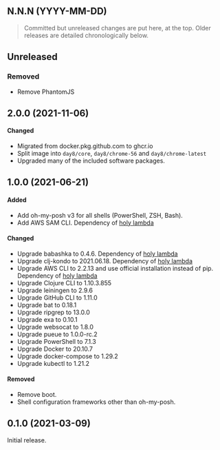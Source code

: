 ## N.N.N (YYYY-MM-DD)

> Committed but unreleased changes are put here, at the top. Older releases are detailed chronologically below. 

## Unreleased

### Removed

- Remove PhantomJS

## 2.0.0 (2021-11-06)

#### Changed

- Migrated from docker.pkg.github.com to ghcr.io
- Split image into `day8/core`, `day8/chrome-56` and `day8/chrome-latest`
- Upgraded many of the included software packages.

## 1.0.0 (2021-06-21)

#### Added

- Add oh-my-posh v3 for all shells (PowerShell, ZSH, Bash).
- Add AWS SAM CLI. Dependency of [holy lambda](https://github.com/FieryCod/holy-lambda)

#### Changed

- Upgrade babashka to 0.4.6. Dependency of [holy lambda](https://github.com/FieryCod/holy-lambda)
- Upgrade clj-kondo to 2021.06.18. Dependency of [holy lambda](https://github.com/FieryCod/holy-lambda)
- Upgrade AWS CLI to 2.2.13 and use official installation instead of pip. Dependency of [holy lambda](https://github.com/FieryCod/holy-lambda)
- Upgrade Clojure CLI to 1.10.3.855
- Upgrade leiningen to 2.9.6
- Upgrade GitHub CLI to 1.11.0
- Upgrade bat to 0.18.1
- Upgrade ripgrep to 13.0.0
- Upgrade exa to 0.10.1
- Upgrade websocat to 1.8.0
- Upgrade pueue to 1.0.0-rc.2
- Upgrade PowerShell to 7.1.3
- Upgrade Docker to 20.10.7
- Upgrade docker-compose to 1.29.2
- Upgrade kubectl to 1.21.2

#### Removed

- Remove boot.
- Shell configuration frameworks other than oh-my-posh.


## 0.1.0 (2021-03-09)

Initial release.
